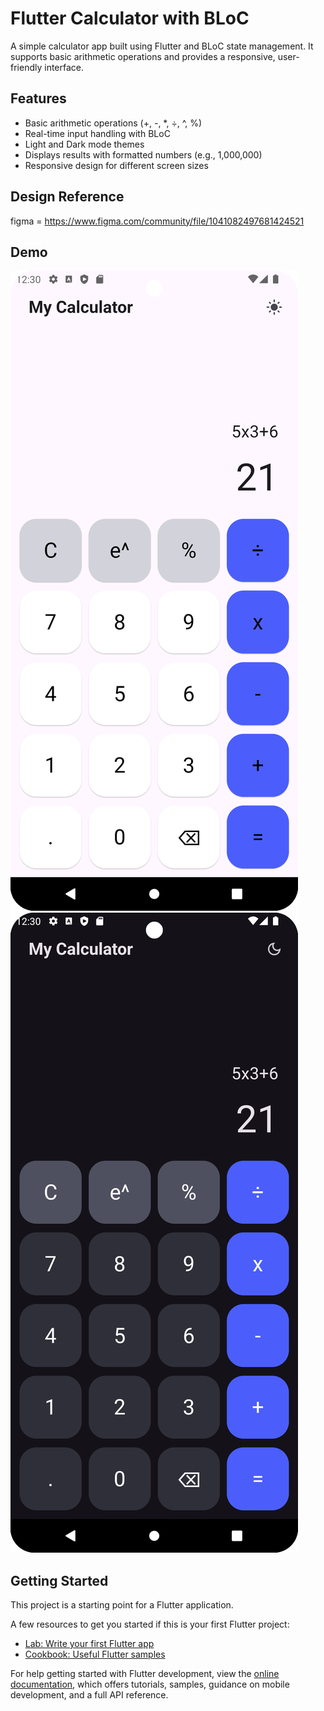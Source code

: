 # Flutter Calculator with BLoC

A simple calculator app built using Flutter and BLoC state management. It supports basic arithmetic operations and provides a responsive, user-friendly interface.

## Features
- Basic arithmetic operations (+, -, *, ÷, ^, %)
- Real-time input handling with BLoC
- Light and Dark mode themes
- Displays results with formatted numbers (e.g., 1,000,000)
- Responsive design for different screen sizes


## Design Reference
figma = https://www.figma.com/community/file/1041082497681424521

## Demo
![Demo Light Mode](light_mode.png)
![Demo Dark Mode](dark_mode.png)



## Getting Started

This project is a starting point for a Flutter application.

A few resources to get you started if this is your first Flutter project:

- [Lab: Write your first Flutter app](https://docs.flutter.dev/get-started/codelab)
- [Cookbook: Useful Flutter samples](https://docs.flutter.dev/cookbook)

For help getting started with Flutter development, view the
[online documentation](https://docs.flutter.dev/), which offers tutorials,
samples, guidance on mobile development, and a full API reference.
